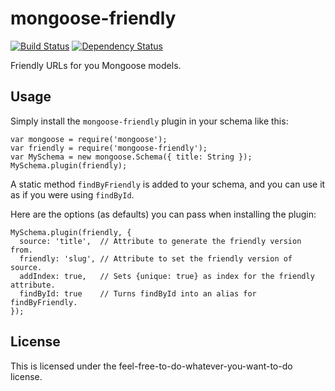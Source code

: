 mongoose-friendly
==============
[![Build Status](https://travis-ci.org/gtramontina/mongoose-friendly.png)](https://travis-ci.org/gtramontina/mongoose-friendly)
[![Dependency Status](https://gemnasium.com/gtramontina/mongoose-friendly.png)](https://gemnasium.com/gtramontina/mongoose-friendly)

Friendly URLs for you Mongoose models.

## Usage
Simply install the `mongoose-friendly` plugin in your schema like this:

```
var mongoose = require('mongoose');
var friendly = require('mongoose-friendly');
var MySchema = new mongoose.Schema({ title: String });
MySchema.plugin(friendly);
```

A static method `findByFriendly` is added to your schema, and you can use it as if you were using `findById`.

Here are the options (as defaults) you can pass when installing the plugin:

```
MySchema.plugin(friendly, {
  source: 'title',  // Attribute to generate the friendly version from.
  friendly: 'slug', // Attribute to set the friendly version of source.
  addIndex: true,   // Sets {unique: true} as index for the friendly attribute.
  findById: true    // Turns findById into an alias for findByFriendly.
});
```

## License
This is licensed under the feel-free-to-do-whatever-you-want-to-do license.
